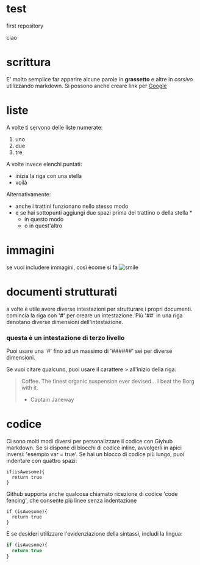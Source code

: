 # test
first repository

ciao
# scrittura
E' molto semplice far apparire alcune parole in **grassetto** e altre in *corsivo* utilizzando markdown.
Si possono anche creare link per [Google](https://www.google.it/)

# liste
A volte ti servono delle liste numerate:

1. uno
2. due
3. tre

A volte invece elenchi puntati:



* inizia la riga con una stella
* voilà

Alternativamente:

- anche i trattini funzionano nello stesso modo
- e se hai sottopunti aggiungi due spazi prima del trattino o della stella \*
  - in questo modo
  - o in quest'altro

# immagini
se vuoi includere immagini, così ècome si fa
![smile](https://store-images.s-microsoft.com/image/apps.3784.9007199266516669.029a61f1-1266-4b35-b075-3aaa174980a5.b41e98e4-0f76-4ee1-af43-7f0ef1a62696?w=180&h=180&q=60)

# documenti strutturati
a volte è utile avere diverse intestazioni per strutturare i propri documenti. comincia la riga con '#' per creare un intestazione. Più '##' in una riga denotano diverse dimensioni dell'intestazione.

### questa è un intestazione di terzo livello

Puoi usare una '#' fino ad un massimo di '######' sei per diverse dimensioni.

Se vuoi citare qualcuno, puoi usare il carattere > all'inizio della riga:

>Coffee. The finest organic suspension ever devised... I beat the Borg with it.
> - Captain Janeway

# codice
Ci sono molti modi diversi per personalizzare il codice con Giyhub markdown. Se si dispone di blocchi di codice inline, avvolgerli in apici inversi: 'esempio var = true'. Se hai un blocco di codice più lungo, puoi indentare con quattro spazi:

    if(isAwesome){
      return true
    }

Github supporta anche qualcosa chiamato ricezione di codice 'code fencing', che consente più linee senza indentazione

```
if (isAwesome){
  return true
}
```

E se desideri utilizzare l'evidenziazione della sintassi, includi la lingua:

```javascript
if (isAwesome){
  return true
}
```
